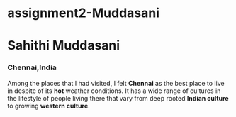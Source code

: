 # assignment2-Muddasani
# Sahithi Muddasani
### Chennai,India
 Among the places that I had visited, I felt **Chennai** as the best place to live in despite of its **hot** weather conditions. It has a wide range of cultures in the lifestyle of people living there that vary from deep rooted **Indian culture** to growing **western culture**.